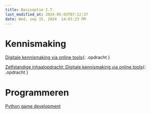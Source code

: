 ```yaml
---
title: Basisoptie I.T.
last_modified_at: 2024-05-03T07:12:37
date: Wed, sep 15, 2024  14:03:23 PM
---
```


# Kennismaking

[Digitale kennismaking via online tools](https://hannemaes.notion.site/Digitale-kennismaking-via-online-tools-32cdac9deeac4a879d74d0b9e6c63f1f?pvs=4){: .opdracht }

[Zelfstandige inhaalopdracht: Digitale kennismaking via online tools](https://hannemaes.notion.site/Zelfstandige-inhaalopdracht-Digitale-kennismaking-via-online-tools-d465e05da6f044fdba720cc56abcf47b?pvs=4){: .opdracht }

# Programmeren

[Python game development](https://hannemaes.notion.site/Python-Game-Development-f26abfaf2cdc4ff7967753b933cd206f?pvs=74)
